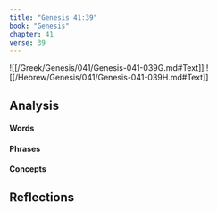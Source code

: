 ```yaml
---
title: "Genesis 41:39"
book: "Genesis"
chapter: 41
verse: 39
---
```

![[/Greek/Genesis/041/Genesis-041-039G.md#Text]]
![[/Hebrew/Genesis/041/Genesis-041-039H.md#Text]]

## Analysis

#### Words

#### Phrases

#### Concepts

## Reflections
